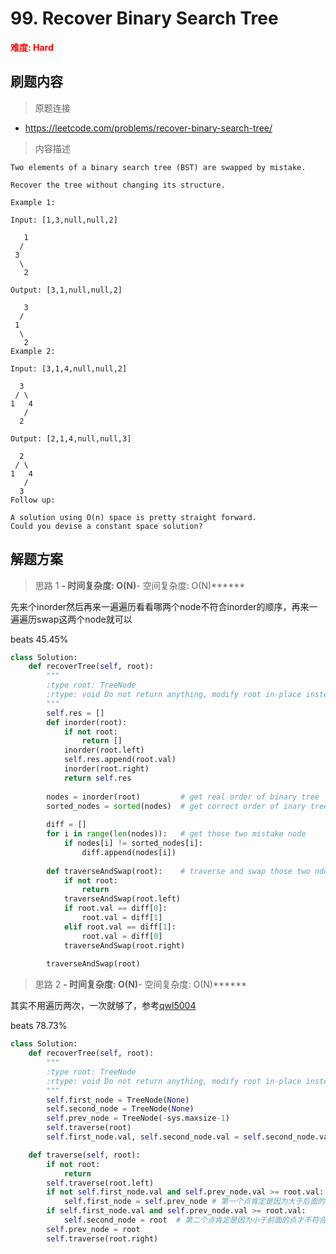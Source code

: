 # 99. Recover Binary Search Tree

**<font color=red>难度: Hard</font>**

## 刷题内容

> 原题连接

* https://leetcode.com/problems/recover-binary-search-tree/

> 内容描述

```
Two elements of a binary search tree (BST) are swapped by mistake.

Recover the tree without changing its structure.

Example 1:

Input: [1,3,null,null,2]

   1
  /
 3
  \
   2

Output: [3,1,null,null,2]

   3
  /
 1
  \
   2
Example 2:

Input: [3,1,4,null,null,2]

  3
 / \
1   4
   /
  2

Output: [2,1,4,null,null,3]

  2
 / \
1   4
   /
  3
Follow up:

A solution using O(n) space is pretty straight forward.
Could you devise a constant space solution?
```

## 解题方案

> 思路 1
******- 时间复杂度: O(N)******- 空间复杂度: O(N)******


先来个inorder然后再来一遍遍历看看哪两个node不符合inorder的顺序，再来一遍遍历swap这两个node就可以


beats 45.45%

```python
class Solution:
    def recoverTree(self, root):
        """
        :type root: TreeNode
        :rtype: void Do not return anything, modify root in-place instead.
        """
        self.res = []
        def inorder(root):
            if not root:
                return []
            inorder(root.left)
            self.res.append(root.val)
            inorder(root.right) 
            return self.res
        
        nodes = inorder(root)         # get real order of binary tree
        sorted_nodes = sorted(nodes)  # get correct order of inary tree
        
        diff = []
        for i in range(len(nodes)):   # get those two mistake node 
            if nodes[i] != sorted_nodes[i]:
                diff.append(nodes[i])
                
        def traverseAndSwap(root):    # traverse and swap those two ndoes
            if not root:
                return 
            traverseAndSwap(root.left)
            if root.val == diff[0]:
                root.val = diff[1]
            elif root.val == diff[1]:
                root.val = diff[0]
            traverseAndSwap(root.right) 
            
        traverseAndSwap(root)
```


> 思路 2
******- 时间复杂度: O(N)******- 空间复杂度: O(N)******


其实不用遍历两次，一次就够了，参考[qwl5004](https://leetcode.com/problems/recover-binary-search-tree/discuss/32535/No-Fancy-Algorithm-just-Simple-and-Powerful-In-Order-Traversal)

beats 78.73%

```python
class Solution:
    def recoverTree(self, root):
        """
        :type root: TreeNode
        :rtype: void Do not return anything, modify root in-place instead.
        """
        self.first_node = TreeNode(None)
        self.second_node = TreeNode(None)
        self.prev_node = TreeNode(-sys.maxsize-1)
        self.traverse(root)
        self.first_node.val, self.second_node.val = self.second_node.val, self.first_node.val

    def traverse(self, root):
        if not root:
            return       
        self.traverse(root.left)
        if not self.first_node.val and self.prev_node.val >= root.val: # 第一个点还没找到
            self.first_node = self.prev_node # 第一个点肯定是因为大于后面的点才不符合，因此第一个点取prev_node
        if self.first_node.val and self.prev_node.val >= root.val:     # 第一个点找到了
            self.second_node = root  # 第二个点肯定是因为小于前面的点才不符合，因此第二个点取root          
        self.prev_node = root        
        self.traverse(root.right)
```

















